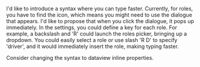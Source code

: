 I'd like to introduce a syntax where you can type faster. Currently, for roles, you have to find the icon, which
means you might need to use the dialogue that appears. I'd like to propose that when you click the dialogue, it pops
up immediately. In the settings, you could define a key for each role. For example, a backslash and 'R' could launch
the roles picker, bringing up a dropdown. You could easily select a role or use slash 'R D' to specify 'driver', and
it would immediately insert the role, making typing faster.

Consider changing the syntax to dataview inline properties.
